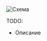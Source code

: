 ![Схема](/images/gs/cloud-provider-dvp/dvp-standard.png)
<!--- Source: Google Drive --->

TODO:

- Описание
